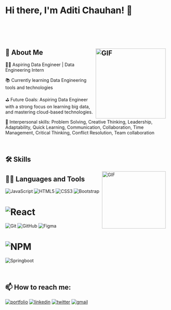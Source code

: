 
# Hi there, I'm Aditi Chauhan! 👋

# <br/>

## 🚀 About Me <img align="right" alt="GIF" width="220px" height="220px" src="https://user-images.githubusercontent.com/97278787/217737550-39ab3326-81a1-4de8-bbe8-36d08d92414b.gif" />

🧑‍💻 Aspiring Data Engineer | Data Engineering Intern 

📚 Currently learning Data Engineering tools and technologies

⛳ Future Goals: Aspiring Data Engineer with a strong focus on learning big data, and mastering cloud-based technologies.

👾 Interpersonal skills: Problem Solving, Creative Thinking, Leadership, Adaptability, Quick Learning, Communication, Collaboration, Time Management, Critical Thinking, Conflict Resolution, Team collaboration

<br/>

## 🛠 Skills 
<img align="right" alt="GIF" width="200px" height="180px" src="https://user-images.githubusercontent.com/97278787/217744255-55115a02-76e5-4eb5-b8cf-d424fe143584.gif" />




<h2>👨‍💻 Languages and Tools</h2>

![JavaScript](https://img.shields.io/badge/javascript-%23323330.svg?style=for-the-badge&logo=javascript&logoColor=%23F7DF1E)
![HTML5](https://img.shields.io/badge/html5-%23E34F26.svg?style=for-the-badge&logo=html5&logoColor=white)
![CSS3](https://img.shields.io/badge/css3-%231572B6.svg?style=for-the-badge&logo=css3&logoColor=white)
![Bootstrap](https://img.shields.io/badge/bootstrap-%23563D7C.svg?style=for-the-badge&logo=bootstrap&logoColor=white)
# ![React](https://img.shields.io/badge/react-%2320232a.svg?style=for-the-badge&logo=react&logoColor=%2361DAFB)
![Git](https://img.shields.io/badge/git-%23F05033.svg?style=for-the-badge&logo=git&logoColor=white)
![GitHub](https://img.shields.io/badge/github-%23121011.svg?style=for-the-badge&logo=github&logoColor=white)
![Figma](https://img.shields.io/badge/figma-%23F24E1E.svg?style=for-the-badge&logo=figma&logoColor=white)
# ![NPM](https://img.shields.io/badge/NPM-%23000000.svg?style=for-the-badge&logo=npm&logoColor=white)
![Springboot](https://img.shields.io/badge/Springboot-%236DB33F.svg?style=for-the-badge&logo=springboot&color=white)



<br/>

## 📫 How to reach me:
[![portfolio](https://img.shields.io/badge/my_portfolio-000?style=for-the-badge&logo=ko-fi&logoColor=white)]()
[![linkedin](https://img.shields.io/badge/linkedin-0A66C2?style=for-the-badge&logo=linkedin&logoColor=white)](https://www.linkedin.com/in/aditi-chauhan-2b4b6b1a7)
[![twitter](https://img.shields.io/badge/twitter-1DA1F2?style=for-the-badge&logo=twitter&logoColor=white)](https://twitter.com/FirstAtom001?t=DdMGX4IH_TprMbUf-L3s2A&s=09)
[![gmail](https://img.shields.io/badge/Gmail-D14836?style=for-the-badge&logo=gmail&logoColor=white)](mailto:aditichauhan50@gmail.com)
























